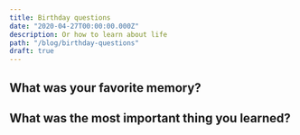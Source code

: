 ```yaml
---
title: Birthday questions
date: "2020-04-27T00:00:00.000Z"
description: Or how to learn about life
path: "/blog/birthday-questions"
draft: true
---
```


## What was your favorite memory?

## What was the most important thing you learned?
